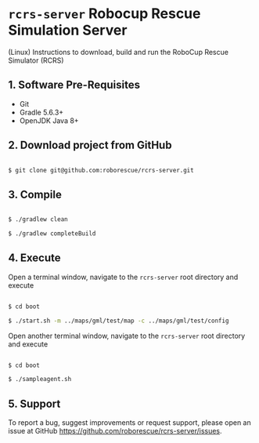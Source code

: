 # `rcrs-server` Robocup Rescue Simulation Server

(Linux) Instructions to download, build and run the RoboCup Rescue Simulator (RCRS)

## 1. Software Pre-Requisites

- Git
- Gradle 5.6.3+
- OpenJDK Java 8+

## 2. Download project from GitHub

```bash

$ git clone git@github.com:roborescue/rcrs-server.git
```

## 3. Compile

```bash

$ ./gradlew clean

$ ./gradlew completeBuild
```

## 4. Execute

Open a terminal window, navigate to the ```rcrs-server``` root directory and execute

```bash

$ cd boot

$ ./start.sh -m ../maps/gml/test/map -c ../maps/gml/test/config
```

Open another terminal window, navigate to the ```rcrs-server``` root directory and execute

```bash

$ cd boot

$ ./sampleagent.sh
```

## 5. Support

To report a bug, suggest improvements or request support, please open an issue at GitHub <https://github.com/roborescue/rcrs-server/issues>.
